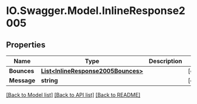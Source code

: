 # IO.Swagger.Model.InlineResponse2005
## Properties

Name | Type | Description | Notes
------------ | ------------- | ------------- | -------------
**Bounces** | [**List&lt;InlineResponse2005Bounces&gt;**](InlineResponse2005Bounces.md) |  | [optional] 
**Message** | **string** |  | [optional] 

[[Back to Model list]](../README.md#documentation-for-models) [[Back to API list]](../README.md#documentation-for-api-endpoints) [[Back to README]](../README.md)

